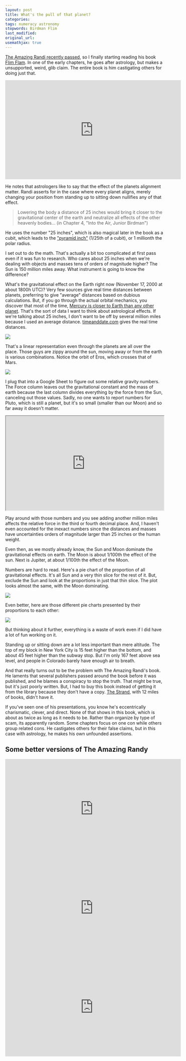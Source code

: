 ```yaml
---
layout: post
title: What's the pull of that planet?
categories:
tags: numeracy astronomy
stopwords: Birdman Flim
last_modified:
original_url:
usemathjax: true
---
```


[The Amazing Randi recently passed](https://www.rollingstone.com/culture/culture-news/james-randi-obituary-1079316/), so I finally starting reading his book [Flim Flam](https://amzn.to/3kDjWWU). In one of the early chapters, he goes after astrology, but makes a unsupported, weird, glib claim. The entire book is him castigating others for doing just that.

<div class="youtube">
<iframe width="560" height="315" src="https://www.youtube.com/embed/r70HsEvNRck" frameborder="0" allow="accelerometer; autoplay; clipboard-write; encrypted-media; gyroscope; picture-in-picture" allowfullscreen></iframe>
</div>

He notes that astrologers like to say that the effect of the planets alignment matter. Randi asserts for in the case where every planet aligns, merely changing your position from standing up to sitting down nullifies any of that effect.

> Lowering the body a distance of 25 inches would bring it closer to the gravitational center of the earth and neutralize all effects of the other heavenly bodies... (in Chapter 4, "Into the Air, Junior Birdman")

He uses the number "25 inches", which is also magical later in the book as a cubit, which leads to the ["pyramid inch"](https://en.wikipedia.org/wiki/Pyramid_inch) (1/25th of a cubit), or 1 millionth the polar radius.

I set out to do the math. That's actually a bit too complicated at first pass even if it was fun to research. Who cares about 25 inches when we're dealing with objects and masses tens of orders of magnitude higher? The Sun is 150 million miles away. What instrument is going to know the difference?

What's the gravitational effect on the Earth right now (November 17, 2000 at about 1800h UTC)? Very few sources give real time distances between planets, preferring to give "average" distances based on dubious calculations. But, if you go through the actual orbital mechanics, you discover that most of the time, [Mercury is closer to Earth than any other planet](https://physicstoday.scitation.org/do/10.1063/PT.6.3.20190312a/full/). That's the sort of data I want to think about astrological effects. If we're talking about 25 inches, I don't want to be off by several million miles because I used an average distance. [timeanddate.com](https://www.timeanddate.com/astronomy/planets/distance) gives the real time distances.

![](/images/randi_astrology/timeanddate.png)

That's a linear representation even through the planets are all over the place. Those guys are zippy around the sun, moving away or from the earth is various combinations. Notice the orbit of Eros, which crosses that of Mars.

![](/images/randi_astrology/solar_system.png)

I plug that into a Google Sheet to figure out some relative gravity numbers. The Force column leaves out the gravitational constant and the mass of earth because the last column divides everything by the force from the Sun, canceling out those values. Sadly, no one wants to report numbers for Pluto, which is still a planet, but it's so small (smaller than our Moon) and so far away it doesn't matter.

<div class="center">
<iframe src="https://docs.google.com/spreadsheets/d/e/2PACX-1vQhjBD08iBStX3sv-ySo7Ugl1v9wc9UTd7u9SfSeSj8l0cYi5mupuY-QikNPp4UfeqIg8o63Ij06QTF/pubhtml?gid=0&amp;single=true&amp;widget=true&amp;headers=false&amp" width="100%" height="300"></iframe>
</div>

Play around with those numbers and you see adding another million miles affects the relative force in the third or fourth decimal place. And, I haven't even accounted for the inexact numbers since the distances and masses have uncertainties orders of magnitude larger than 25 inches or the human weight.

Even then, as we mostly already know, the Sun and Moon dominate the gravitational effects on earth. The Moon is about 1/100th the effect of the sun. Next is Jupiter, at about 1/100th the effect of the Moon.

Numbers are hard to read. Here's a pie chart of the proportion of all gravitational effects. It's all Sun and a very thin slice for the rest of it. But, exclude the Sun and look at the proportions in just that thin slice. The plot looks almost the same, with the Moon dominating.

![](/images/randi_astrology/pie_chart.png)

Even better, here are those different pie charts presented by their proportions to each other:

![](/images/randi_astrology/pie_relative.png)

But thinking about it further, everything is a waste of work even if I did have a lot of fun working on it.

Standing up or sitting down are a lot less important than mere altitude. The top of my block in New York City is 15 feet higher than the bottom, and about 45 feet higher than the subway stop. But I'm only 167 feet above sea level, and people in Colorado barely have enough air to breath.

And that really turns out to be the problem with The Amazing Randi's book. He laments that several publishers passed around the book before it was published, and he blames a conspiracy to stop the truth. That might be true, but it's just poorly written. But, I had to buy this book instead of getting it from the library because they don't have a copy. [The Strand](https://www.strandbooks.com), with 12 miles of books, didn't have it.

If you've seen one of his presentations, you know he's eccentrically charismatic, clever, and direct. None of that shows in this book, which is about as twice as long as it needs to be. Rather than organize by type of scam, its apparently random. Some chapters focus on one con while others group related cons. He castigates others for their false claims, but in this case with astrology, he makes his own unfounded assertions.

## Some better versions of The Amazing Randy

<div class="youtube">
<iframe width="560" height="315" src="https://www.youtube.com/embed/lTn0t_7pGZo" frameborder="0" allow="accelerometer; autoplay; clipboard-write; encrypted-media; gyroscope; picture-in-picture" allowfullscreen></iframe>
</div>

<div class="youtube">
<iframe width="560" height="315" src="https://www.youtube.com/embed/qqCJDpNnHNI" frameborder="0" allow="accelerometer; autoplay; clipboard-write; encrypted-media; gyroscope; picture-in-picture" allowfullscreen></iframe>
</div>

<div class="youtube">
<iframe width="560" height="315" src="https://www.youtube.com/embed/LjF1sUZEy2U" frameborder="0" allow="accelerometer; autoplay; clipboard-write; encrypted-media; gyroscope; picture-in-picture" allowfullscreen></iframe>
</div>
